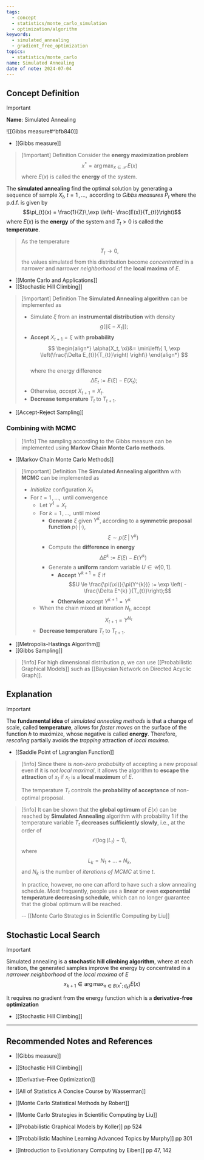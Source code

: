 ```yaml
---
tags:
  - concept
  - statistics/monte_carlo_simulation
  - optimization/algorithm
keywords:
  - simulated_annealing
  - gradient_free_optimization
topics:
  - statistics/monte_carlo
name: Simulated Annealing
date of note: 2024-07-04
---
```


## Concept Definition

>[!important]
>**Name**: Simulated Annealing

![[Gibbs measure#^bfb840]]

- [[Gibbs measure]]

>[!important] Definition
>Consider the **energy maximization problem** $$x^{*} = \arg\max_{x\in \mathcal{X}}\,E(x)$$ where  $E(x)$ is called the **energy** of the system.
>
  The **simulated annealing** find the optimal solution by generating a sequence of sample $X_{t},\; t=1\,{,}\ldots{,}\,$ according to *Gibbs measures* $P_{t}$ where the p.d.f. is given by  $$\pi_{t}(x) = \frac{1}{Z}\,\exp \left(- \frac{E(x)}{T_{t}}\right)$$ where $E(x)$ is the **energy** of the system and $T_{t} >0$ is called the **temperature**. 
>
>As the temperature $$T_{t} \to 0,$$ the values simulated from this distribution become *concentrated* in a narrower and narrower *neighborhood* of the **local maxima** of $E$.

- [[Monte Carlo and Applications]]
- [[Stochastic Hill Climbing]]

>[!important] Definition
>The **Simulated Annealing algorithm** can be implemented as 
>- Simulate $\xi$ from an **instrumental distribution** with density $$g(\lVert \xi - X_{t} \rVert);$$
>- **Accept** $X_{t+1} = \xi$ with **probability**
>$$ 
> \begin{align*}
> \alpha(X_t, \xi)&= \min\left\{ 1, \exp \left(\frac{\Delta E_{t}}{T_{t}}\right) \right\} 
> \end{align*}
>$$  
>where the energy difference $$\Delta E_t := E(\xi) - E(X_t);$$
>- Otherwise, *accept* $X_{t+1} = X_t$.
>- **Decrease temperature** $T_{t}$ to $T_{t+1}$.
>

- [[Accept-Reject Sampling]]

### Combining with MCMC


>[!info]
>The sampling according to the Gibbs measure can be implemented using **Markov Chain Monte Carlo methods**.

- [[Markov Chain Monte Carlo Methods]]

>[!important] Definition
>The **Simulated Annealing algorithm** with **MCMC** can be implemented as 
>- *Initialize* configuration $X_{1}$
>- For $t=1 \,{,}\ldots{,}\,$ until convergence
>	- Let $Y^{1} = X_{t}$
>	- For $k = 1\,{,}\ldots{,}\,$ until mixed
>		- **Generate** $\xi$ given $Y^{k}$, according to a **symmetric proposal function** $p(\cdot|\cdot)$,  $$\xi \sim  p(\xi \,|\, Y^{k})$$
>		- Compute the **difference** in **energy**  $$\Delta E^{k} := E(\xi) -  E(Y^{k})$$
>		- Generate a **uniform** random variable $U\in \mathcal{U}[0,1]$.
>			- **Accept** $Y^{k+1} = \xi$ if $$U \le \frac{\pi(\xi)}{\pi(Y^{k})} := \exp \left( - \frac{\Delta E^{k} }{T_{t}}\right);$$
>			- **Otherwise** accept $Y^{k+1} =  Y^{k}$
>	- When the chain mixed at iteration $N_{t}$, accept $$X_{t+1} = Y^{N_{t}}$$
>	- **Decrease temperature** $T_{t}$ to $T_{t+1}$.
>

- [[Metropolis-Hastings Algorithm]]
- [[Gibbs Sampling]]

>[!info]
>For high dimensional distribution $p$, we can use [[Probabilistic Graphical Models]] such as [[Bayesian Network on Directed Acyclic Graph]].

## Explanation

>[!important]
>The **fundamental idea** of *simulated annealing methods* is that a change of scale, called **temperature**, allows for *faster moves* on the surface of the function $h$ to maximize, whose negative is called **energy**. Therefore, *rescaling* partially avoids the *trapping* attraction of *local maxima.*

- [[Saddle Point of Lagrangian Function]]

>[!info]
>Since there is *non-zero probability* of accepting a new proposal even if it is *not local maximal*, it allows the algorithm to **escape the attraction** of $x_t$ if $x_t$ is a **local maximum** of $E$. 
>
>The temperature $T_{t}$ controls the **probability of acceptance** of non-optimal proposal.

>[!info]
>It can be shown that the **global optimum** of $E(x)$ can be reached by **Simulated Annealing** algorithm with probability $1$ if the temperature variable $T_t$ **decreases sufficiently slowly**, i.e., at the order of $$\mathcal{O}(\log(L_t)-1),$$ where $$L_k = N_1 +\ldots + N_k,$$ and  $N_k$ is the number of *iterations of MCMC* at time $t$. 
>
>In practice, however, no one can afford to have such a slow annealing schedule. Most frequently, people use a **linear** or even **exponential temperature decreasing schedule**, which can no longer guarantee that the global optimum will be reached.
>
>--  [[Monte Carlo Strategies in Scientific Computing by Liu]] 


## Stochastic Local Search


>[!important]
>Simulated annealing is a **stochastic hill climbing algorithm**, where at each iteration, the generated samples improve the energy by concentrated in a *narrower neighborhood* of the *local maxima* of $E$
>$$
>x_{k+1} \in \arg\max_{x\in B(x^{*}; d_{k})}E(x)
>$$
>
>It requires no gradient from the energy function which is a **derivative-free optimization**

- [[Stochastic Hill Climbing]]





-----------
##  Recommended Notes and References


- [[Gibbs measure]]
- [[Stochastic Hill Climbing]]
- [[Derivative-Free Optimization]]


- [[All of Statistics A Concise Course by Wasserman]]
- [[Monte Carlo Statistical Methods by Robert]]
- [[Monte Carlo Strategies in Scientific Computing by Liu]]

- [[Probabilistic Graphical Models by Koller]] pp 524
- [[Probabilistic Machine Learning Advanced Topics by Murphy]] pp 301
- [[Introduction to Evolutionary Computing by Eiben]] pp 47, 142
